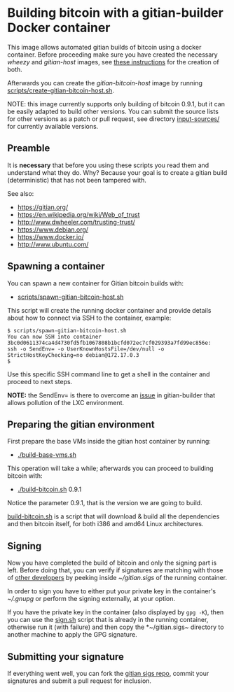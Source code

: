 Building bitcoin with a gitian-builder Docker container
=======================================================

This image allows automated gitian builds of bitcoin using a docker container.
Before proceeding make sure you have created the necessary *wheezy* and *gitian-host* images, see [these instructions](../gitian-host/README.md) for the creation of both.

Afterwards you can create the *gitian-bitcoin-host* image by running [scripts/create-gitian-bitcoin-host.sh](../scripts/create-gitian-bitcoin-host.sh).

NOTE: this image currently supports only building of bitcoin 0.9.1, but it can be easily adapted to build other versions.
You can submit the source lists for other versions as a patch or pull request, see directory [input-sources/](input-sources/) for currently available versions.

Preamble
--------

It is **necessary** that before you using these scripts you read them and understand what they do.
Why? Because your goal is to create a gitian build (deterministic) that has not been tampered with.

See also:
- https://gitian.org/
- https://en.wikipedia.org/wiki/Web_of_trust
- http://www.dwheeler.com/trusting-trust/
- https://www.debian.org/
- https://www.docker.io/
- http://www.ubuntu.com/

Spawning a container
--------------------

You can spawn a new container for Gitian bitcoin builds with:

- [scripts/spawn-gitian-bitcoin-host.sh](scripts/spawn-gitian-bitcoin-host.sh)

This script will create the running docker container and provide details about how to connect via SSH to the container, example:
```
$ scripts/spawn-gitian-bitcoin-host.sh
You can now SSH into container 3bc0d0611374ca4d4730fd5fb1067808b1bcfd072ec7cf029393a7fd99ec856e:
ssh -o SendEnv= -o UserKnownHostsFile=/dev/null -o StrictHostKeyChecking=no debian@172.17.0.3
$ 
```

Use this specific SSH command line to get a shell in the container and proceed to next steps.

**NOTE:** the SendEnv= is there to overcome an [issue](https://github.com/devrandom/gitian-builder/issues/56) in gitian-builder that allows pollution of the LXC environment.

Preparing the gitian environment
--------------------------------

First prepare the base VMs inside the gitian host container by running:

- [./build-base-vms.sh](../gitian-host/build-base-vms.sh)

This operation will take a while; afterwards you can proceed to building bitcoin with:

- [./build-bitcoin.sh](build-bitcoin.sh) 0.9.1

Notice the parameter 0.9.1, that is the version we are going to build.

[build-bitcoin.sh](build-bitcoin.sh) is a script that will download & build all the dependencies and then bitcoin itself, for both i386 and amd64 Linux architectures.

Signing
-------

Now you have completed the build of bitcoin and only the signing part is left.
Before doing that, you can verify if signatures are matching with those of [other developers](https://github.com/bitcoin/gitian.sigs) by peeking inside *~/gitian.sigs* of the running container.

In order to sign you have to either put your private key in the container's *~/.gnupg* or perform the signing externally, at your option.

If you have the private key in the container (also displayed by `gpg -K`), then you can use the [sign.sh](sign.sh) script that is already in the running container, otherwise
run it (with failure) and then copy the *~/gitian.sigs~ directory to another machine to apply the GPG signature.

Submitting your signature
-------------------------

If everything went well, you can fork the [gitian sigs repo](https://github.com/bitcoin/gitian.sigs), commit your signatures and submit a pull request for inclusion.
